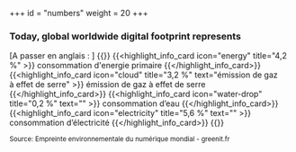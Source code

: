 +++
id = "numbers"
weight = 20
+++

### Today, global worldwide digital footprint represents

[A passer en anglais : ]
{{<grid min-cell-width="160">}} 
    {{<highlight_info_card
        icon="energy"
        title="4,2 %"
    >}}
    consommation
    d'energie primaire
    {{</highlight_info_card>}} 
    {{<highlight_info_card
        icon="cloud"
        title="3,2 %"
        text="émission de gaz <br/> à effet de serre"
    >}}
    émission de gaz
    à effet de serre
    {{</highlight_info_card>}} 
    {{<highlight_info_card
        icon="water-drop"
        title="0,2 %"
        text=""
    >}}
    consommation
    d’eau
    {{</highlight_info_card>}} 
    {{<highlight_info_card
        icon="electricity"
        title="5,6 %"
        text=""
    >}}
    consommation
    d’électricité
    {{</highlight_info_card>}} 
{{</grid>}}

<small>Source: Empreinte environnementale du numérique mondial - greenit.fr</small>